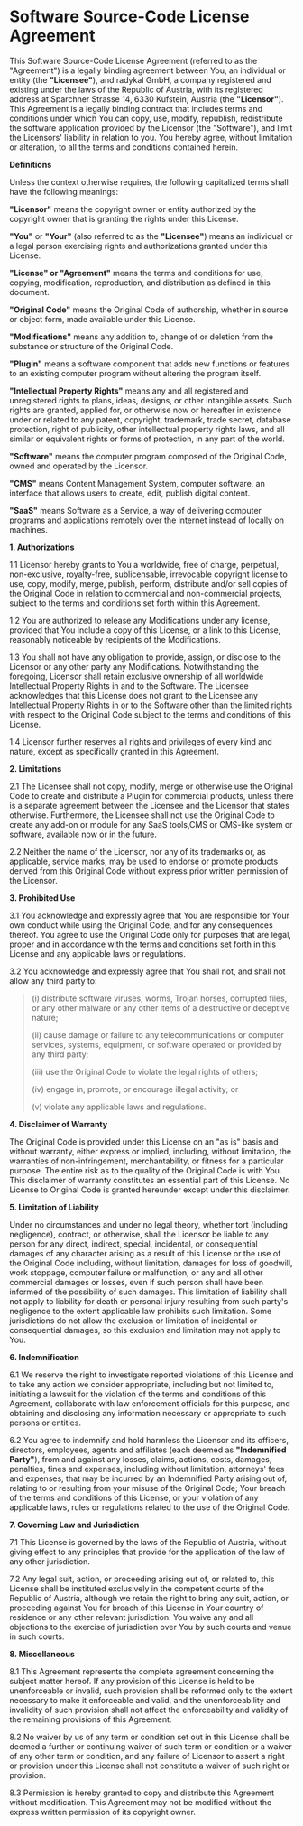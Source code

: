 # **Software Source-Code License Agreement**

This Software Source-Code License Agreement (referred to as the
\"Agreement\") is a legally binding agreement between You, an individual
or entity (the **"Licensee"**), and radykal GmbH, a company registered
and existing under the laws of the Republic of Austria, with its
registered address at Sparchner Strasse 14, 6330 Kufstein, Austria (the
**"Licensor"**). This Agreement is a legally binding contract that
includes terms and conditions under which You can copy, use, modify,
republish, redistribute the software application provided by the
Licensor (the "Software"), and limit the Licensors\' liability in
relation to you. You hereby agree, without limitation or alteration, to
all the terms and conditions contained herein.

**Definitions**

Unless the context otherwise requires, the following capitalized terms
shall have the following meanings:

**"Licensor"** means the copyright owner or entity authorized by the
copyright owner that is granting the rights under this License.

**"You"** or **"Your"** (also referred to as the **"Licensee"**) means
an individual or a legal person exercising rights and authorizations
granted under this License.

**"License" or "Agreement"** means the terms and conditions for use,
copying, modification, reproduction, and distribution as defined in this
document.

**"Original Code"** means the Original Code of authorship, whether in
source or object form, made available under this License.

**"Modifications"** means any addition to, change of or deletion from
the substance or structure of the Original Code.

**"Plugin"** means a software component that adds new functions or
features to an existing computer program without altering the program
itself.

**"Intellectual Property Rights"** means any and all registered and
unregistered rights to plans, ideas, designs, or other intangible
assets. Such rights are granted, applied for, or otherwise now or
hereafter in existence under or related to any patent, copyright,
trademark, trade secret, database protection, right of publicity, other
intellectual property rights laws, and all similar or equivalent rights
or forms of protection, in any part of the world.

**"Software"** means the computer program composed of the Original Code,
owned and operated by the Licensor.

**"CMS"** means Content Management System, computer software, an
interface that allows users to create, edit, publish digital content.

**"SaaS"** means Software as a Service, a way of delivering computer
programs and applications remotely over the internet instead of locally
on machines.

**1. Authorizations**

1.1 Licensor hereby grants to You a worldwide, free of charge,
perpetual, non-exclusive, royalty-free, sublicensable, irrevocable
copyright license to use, copy, modify, merge, publish, perform,
distribute and/or sell copies of the Original Code in relation to
commercial and non-commercial projects, subject to the terms and
conditions set forth within this Agreement.

1.2 You are authorized to release any Modifications under any license,
provided that You include a copy of this License, or a link to this
License, reasonably noticeable by recipients of the Modifications.

1.3 You shall not have any obligation to provide, assign, or disclose to
the Licensor or any other party any Modifications. Notwithstanding the
foregoing, Licensor shall retain exclusive ownership of all worldwide
Intellectual Property Rights in and to the Software. The Licensee
acknowledges that this License does not grant to the Licensee any
Intellectual Property Rights in or to the Software other than the
limited rights with respect to the Original Code subject to the terms
and conditions of this License.

1.4 Licensor further reserves all rights and privileges of every kind
and nature, except as specifically granted in this Agreement.

**2. Limitations**

2.1 The Licensee shall not copy, modify, merge or otherwise use the
Original Code to create and distribute a Plugin for commercial products,
unless there is a separate agreement between the Licensee and the
Licensor that states otherwise. Furthermore, the Licensee shall not use
the Original Code to create any add-on or module for any SaaS tools,CMS
or CMS-like system or software, available now or in the future.

2.2 Neither the name of the Licensor, nor any of its trademarks or, as
applicable, service marks, may be used to endorse or promote products
derived from this Original Code without express prior written permission
of the Licensor.

**3. Prohibited Use**

3.1 You acknowledge and expressly agree that You are responsible for
Your own conduct while using the Original Code, and for any consequences
thereof. You agree to use the Original Code only for purposes that are
legal, proper and in accordance with the terms and conditions set forth
in this License and any applicable laws or regulations.

3.2 You acknowledge and expressly agree that You shall not, and shall
not allow any third party to:

> \(i\) distribute software viruses, worms, Trojan horses, corrupted
> files, or any other malware or any other items of a destructive or
> deceptive nature;
>
> \(ii\) cause damage or failure to any telecommunications or computer
> services, systems, equipment, or software operated or provided by any
> third party;
>
> \(iii\) use the Original Code to violate the legal rights of others;
>
> \(iv\) engage in, promote, or encourage illegal activity; or
>
> \(v\) violate any applicable laws and regulations.

**4. Disclaimer of Warranty**

The Original Code is provided under this License on an "as is" basis and
without warranty, either express or implied, including, without
limitation, the warranties of non-infringement, merchantability, or
fitness for a particular purpose. The entire risk as to the quality of
the Original Code is with You. This disclaimer of warranty constitutes
an essential part of this License. No License to Original Code is
granted hereunder except under this disclaimer.

**5. Limitation of Liability**

Under no circumstances and under no legal theory, whether tort
(including negligence), contract, or otherwise, shall the Licensor be
liable to any person for any direct, indirect, special, incidental, or
consequential damages of any character arising as a result of this
License or the use of the Original Code including, without limitation,
damages for loss of goodwill, work stoppage, computer failure or
malfunction, or any and all other commercial damages or losses, even if
such person shall have been informed of the possibility of such damages.
This limitation of liability shall not apply to liability for death or
personal injury resulting from such party\'s negligence to the extent
applicable law prohibits such limitation. Some jurisdictions do not
allow the exclusion or limitation of incidental or consequential
damages, so this exclusion and limitation may not apply to You.

**6. Indemnification**

6.1 We reserve the right to investigate reported violations of this
License and to take any action we consider appropriate, including but
not limited to, initiating a lawsuit for the violation of the terms and
conditions of this Agreement, collaborate with law enforcement officials
for this purpose, and obtaining and disclosing any information necessary
or appropriate to such persons or entities.

6.2 You agree to indemnify and hold harmless the Licensor and its
officers, directors, employees, agents and affiliates (each deemed as
**"Indemnified Party"**), from and against any losses, claims, actions,
costs, damages, penalties, fines and expenses, including without
limitation, attorneys' fees and expenses, that may be incurred by an
Indemnified Party arising out of, relating to or resulting from your
misuse of the Original Code; Your breach of the terms and conditions of
this License, or your violation of any applicable laws, rules or
regulations related to the use of the Original Code.

**7. Governing Law and Jurisdiction**

7.1 This License is governed by the laws of the Republic of Austria,
without giving effect to any principles that provide for the application
of the law of any other jurisdiction.

7.2 Any legal suit, action, or proceeding arising out of, or related to,
this License shall be instituted exclusively in the competent courts of
the Republic of Austria, although we retain the right to bring any suit,
action, or proceeding against You for breach of this License in Your
country of residence or any other relevant jurisdiction. You waive any
and all objections to the exercise of jurisdiction over You by such
courts and venue in such courts.

**8. Miscellaneous**

8.1 This Agreement represents the complete agreement concerning the
subject matter hereof. If any provision of this License is held to be
unenforceable or invalid, such provision shall be reformed only to the
extent necessary to make it enforceable and valid, and the
unenforceability and invalidity of such provision shall not affect the
enforceability and validity of the remaining provisions of this
Agreement.

8.2 No waiver by us of any term or condition set out in this License
shall be deemed a further or continuing waiver of such term or condition
or a waiver of any other term or condition, and any failure of Licensor
to assert a right or provision under this License shall not constitute a
waiver of such right or provision.

8.3 Permission is hereby granted to copy and distribute this Agreement
without modification. This Agreement may not be modified without the
express written permission of its copyright owner.
